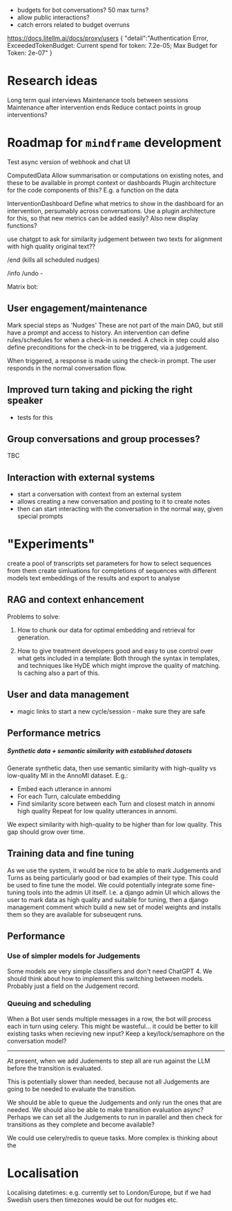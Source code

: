 
- budgets for bot conversations? 50 max turns?
- allow public interactions?
- catch errors related to budget overruns

https://docs.litellm.ai/docs/proxy/users
{
  "detail":"Authentication Error, ExceededTokenBudget: Current spend for token: 7.2e-05; Max Budget for Token: 2e-07"
}



# Research ideas

Long term qual interviews
Maintenance tools between sessions
Maintenance after intervention ends
Reduce contact points in group interventions?


# Roadmap for `mindframe` development


Test async version of webhook and chat UI


ComputedData
Allow summarisation or computations on existing notes, and these to be available in prompt context or dashboards
Plugin architecture for the code components of this? E.g. a function on the data


InterventionDashboard
Define what metrics to show in the dashboard for an intervention, persumably across conversations.
Use a plugin architecture for this, so that new metrics can be added easily?
Also new display functions?





use chatgpt to ask for similarity judgement between two texts for alignment with high quality original text??



/end
(kills all scheduled nudges)


/info
/undo -




Matrix bot:





## User engagement/maintenance

Mark special steps as 'Nudges'
These are not part of the main DAG, but still have a prompt and access to history.
An intervention can define rules/schedules for when a check-in is needed.
A check in step could also define preconditions for the check-in to be triggered, via a judgement.

When triggered, a response is made using the check-in prompt.
The user responds in the normal conversation flow.



## Improved turn taking and picking the right speaker

- tests for this


## Group conversations and group processes?

TBC


## Interaction with external systems

- start a conversation with context from an external system
- allows creating a new conversation and posting to it to create notes
- then can start interacting with the conversation in the normal way, given special prompts




# "Experiments"

create a pool of transcripts
set parameters for how to select sequences from them
create simluations for completions of sequences with different models
text embeddings of the results and export to analyse





## RAG and context enhancement

Problems to solve:

1. How to chunk our data for optimal embedding and retrieval for generation.

2.  How to give treatment developers good and easy to use control over what gets included in a template: Both through the syntax in templates, and techniques like HyDE which might improve the quality of matching. Is caching also a part of this.


## User and data management
- magic links to start a new cycle/session - make sure they are safe


## Performance metrics


##### Synthetic data + semantic similarity with established datasets

Generate synthetic data, then use semantic similarity with high-quality vs low-quality MI in the AnnoMI dataset. E.g.:

- Embed each utterance in annomi
- For each Turn, calculate embedding
- Find similarity score between each Turn and closest match in annomi high quality Repeat for low quality utterances in annomi.

We expect similarity with high-quality to be higher than for low quality. This gap should grow over time.




## Training data and fine tuning

As we use the system, it would be nice to be able to mark Judgements and Turns as being particularly good or bad examples of their type. This could be used to fine tune the model.
We could potentially integrate some fine-tuning tools into the admin UI itself. I.e. a django admin UI which allows the user to mark data as high quality and suitable for tuning, then a django management comment which build a new set of model weights and installs them so they are available for subseuqent runs.



## Performance


### Use of simpler models for Judgements

Some models are very simple classifiers and don't need ChatGPT 4. We should think about how to implement this switching between models. Probably just a field on the Judgement record.



### Queuing and scheduling


When a Bot user sends multiple messages in a row, the bot will process each in turn using celery. This might be wasteful... it could be better to kill existing tasks when recieving new input? Keep a key/lock/semaphore on the conversation model?



----
At present, when we add Judements to step all are run against the LLM before
the transition is evaluated.

This is potentially slower than needed, because not all Judgements are going to be needed to evaluate the transition.

We should be able to queue the Judgements and only run the ones that are needed. We should also be able to make transition evaluation async? Perhaps we can set all the Judgements to run in parallel and then check for transitions as they complete and become available?

We could use celery/redis to queue tasks. More complex is thinking about the






# Localisation

Localising datetimes: e.g. currently set to London/Europe, but if we had Swedish users then timezones would be out for nudges etc.
